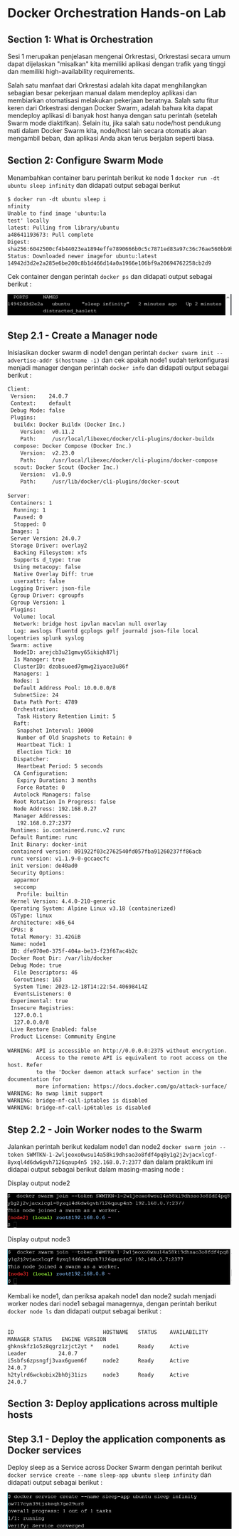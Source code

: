 # Docker Orchestration Hands-on Lab

## Section 1: What is Orchestration

Sesi 1 merupakan penjelasan mengenai Orkrestasi, Orkrestasi secara umum dapat dijelaskan "misalkan" kita memiliki aplikasi dengan trafik yang tinggi dan memiliki high-availability requirements.

Salah satu manfaat dari Orkrestasi adalah kita dapat menghilangkan sebagian besar pekerjaan manual dalam mendeploy aplikasi dan membiarkan otomatisasi melakukan pekerjaan beratnya. Salah satu fitur keren dari Orkestrasi dengan Docker Swarm, adalah bahwa kita dapat mendeploy aplikasi di banyak host hanya dengan satu perintah (setelah Swarm mode diaktifkan). Selain itu, jika salah satu node/host pendukung mati dalam Docker Swarm kita, node/host lain secara otomatis akan mengambil beban, dan aplikasi Anda akan terus berjalan seperti biasa.

## Section 2: Configure Swarm Mode

Menambahkan container baru perintah berikut ke node 1 `docker run -dt ubuntu sleep infinity` dan didapati output sebagai berikut 

```
$ docker run -dt ubuntu sleep i
nfinity
Unable to find image 'ubuntu:la
test' locally
latest: Pulling from library/ubuntu
a48641193673: Pull complete
Digest: sha256:6042500cf4b44023ea1894effe7890666b0c5c7871ed83a97c36c76ae560bb9b
Status: Downloaded newer imagefor ubuntu:latest
14942d3d2e2a285e6be200c8b1d466d14a0a1966e106bf9a20694762258cb2d9
```

Cek container dengan perintah `docker ps` dan didapati output sebagai berikut :

![cek container](01.cek-container.PNG)

## Step 2.1 - Create a Manager node

Inisiasikan docker swarm di node1 dengan perintah `docker swarm init --advertise-addr $(hostname -i)` dan cek apakah node1 sudah terkonfigurasi menjadi manager dengan perintah `docker info` dan didapati output sebagai berikut :

```
Client:
 Version:    24.0.7
 Context:    default
 Debug Mode: false
 Plugins:
  buildx: Docker Buildx (Docker Inc.)
    Version:  v0.11.2
    Path:     /usr/local/libexec/docker/cli-plugins/docker-buildx
  compose: Docker Compose (Docker Inc.)
    Version:  v2.23.0
    Path:     /usr/local/libexec/docker/cli-plugins/docker-compose
  scout: Docker Scout (Docker Inc.)
    Version:  v1.0.9
    Path:     /usr/lib/docker/cli-plugins/docker-scout

Server:
 Containers: 1
  Running: 1
  Paused: 0
  Stopped: 0
 Images: 1
 Server Version: 24.0.7
 Storage Driver: overlay2
  Backing Filesystem: xfs
  Supports d_type: true
  Using metacopy: false
  Native Overlay Diff: true
  userxattr: false
 Logging Driver: json-file
 Cgroup Driver: cgroupfs
 Cgroup Version: 1
 Plugins:
  Volume: local
  Network: bridge host ipvlan macvlan null overlay
  Log: awslogs fluentd gcplogs gelf journald json-file local logentries splunk syslog
 Swarm: active
  NodeID: arejcb3u21gmvy65ikiqh87lj
  Is Manager: true
  ClusterID: dzobsuoed7gmwg2iyace3u86f
  Managers: 1
  Nodes: 1
  Default Address Pool: 10.0.0.0/8
  SubnetSize: 24
  Data Path Port: 4789
  Orchestration:
   Task History Retention Limit: 5
  Raft:
   Snapshot Interval: 10000
   Number of Old Snapshots to Retain: 0
   Heartbeat Tick: 1
   Election Tick: 10
  Dispatcher:
   Heartbeat Period: 5 seconds
  CA Configuration:
   Expiry Duration: 3 months
   Force Rotate: 0
  Autolock Managers: false
  Root Rotation In Progress: false
  Node Address: 192.168.0.27
  Manager Addresses:
   192.168.0.27:2377
 Runtimes: io.containerd.runc.v2 runc
 Default Runtime: runc
 Init Binary: docker-init
 containerd version: 091922f03c2762540fd057fba91260237ff86acb
 runc version: v1.1.9-0-gccaecfc
 init version: de40ad0
 Security Options:
  apparmor
  seccomp
   Profile: builtin
 Kernel Version: 4.4.0-210-generic
 Operating System: Alpine Linux v3.18 (containerized)
 OSType: linux
 Architecture: x86_64
 CPUs: 8
 Total Memory: 31.42GiB
 Name: node1
 ID: dfe970e0-375f-404a-be13-f23f67ac4b2c
 Docker Root Dir: /var/lib/docker
 Debug Mode: true
  File Descriptors: 46
  Goroutines: 163
  System Time: 2023-12-18T14:22:54.40698414Z
  EventsListeners: 0
 Experimental: true
 Insecure Registries:
  127.0.0.1
  127.0.0.0/8
 Live Restore Enabled: false
 Product License: Community Engine

WARNING: API is accessible on http://0.0.0.0:2375 without encryption.
         Access to the remote API is equivalent to root access on the host. Refer
         to the 'Docker daemon attack surface' section in the documentation for
         more information: https://docs.docker.com/go/attack-surface/
WARNING: No swap limit support
WARNING: bridge-nf-call-iptables is disabled
WARNING: bridge-nf-call-ip6tables is disabled
```
## Step 2.2 - Join Worker nodes to the Swarm

Jalankan perintah berikut kedalam node1 dan node2 `docker swarm join --token SWMTKN-1-2wljeoxo0wsu14a58ki9dhsao3o8fdf4pq8y1g2j2vjacxlcgf-8yxql4d6dw6gvh7126qaup4n5 192.168.0.7:2377` dan dalam praktikum ini didapai output sebagai berikut dalam masing-masing node :

Display output node2 

![node2 display](02.display-node2.PNG)

Display output node3

![display node3](03.display-node3.PNG)

Kembali ke node1, dan periksa apakah node1 dan node2 sudah menjadi worker nodes dari node1 sebagai managernya, dengan perintah berikut `docker node ls` dan didapati output sebagai berikut :

```

ID                            HOSTNAME   STATUS    AVAILABILITY   MANAGER STATUS   ENGINE VERSION
ghknskfz1o5z8qgrz1zjct2yt *   node1      Ready     Active         Leader          24.0.7
i5sbfs6zpsngfj3vax6guem6f     node2      Ready     Active          24.0.7
h2tylrd6wckobix2bh0j31izs     node3      Ready     Active          24.0.7
```

## Section 3: Deploy applications across multiple hosts

## Step 3.1 - Deploy the application components as Docker services

Deploy sleep as a Service across Docker Swarm dengan perintah berikut `docker service create --name sleep-app ubuntu sleep infinity` dan didapati output sebagai berikut :

![create new service](04.Create-new-service.PNG)